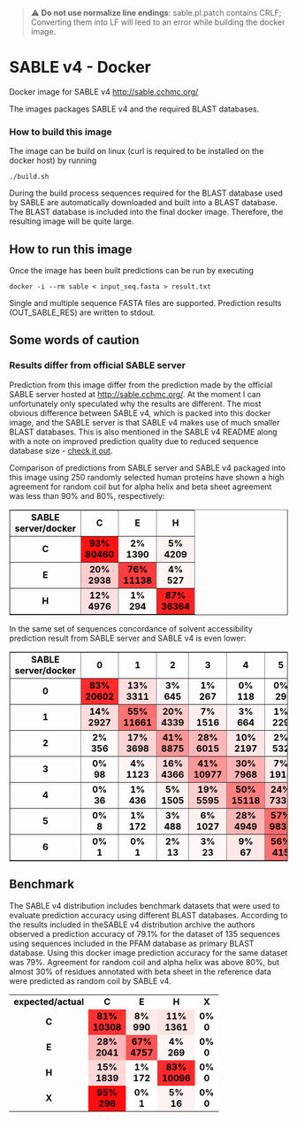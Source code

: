 > :warning: **Do not use normalize line endings**: sable.pl.patch contains CRLF; Converting them into LF will leed to an error while building the docker image.

# SABLE v4 - Docker
Docker image for SABLE v4 http://sable.cchmc.org/

The images packages SABLE v4 and the required BLAST databases.

### How to build this image
The image can be build on linux (curl is required to be installed on the docker host) by running
```console
./build.sh
```

During the build process sequences required for the BLAST database used by SABLE are automatically downloaded and built into a BLAST database. The BLAST database is included into the final docker image. Therefore, the resulting image will be quite large.

## How to run this image
Once the image has been built predictions can be run by executing
```console
docker -i --rm sable < input_seq.fasta > result.txt
```
Single and multiple sequence FASTA files are supported. Prediction results (OUT_SABLE_RES) are written to stdout.

## Some words of caution
### Results differ from official SABLE server
Prediction from this image differ from the prediction made by the official SABLE server hosted at http://sable.cchmc.org/. At the moment I can unfortunately only speculated why the results are different. The most obvious difference between SABLE v4, which is packed into this docker image, and the SABLE server is that SABLE v4 makes use of much smaller BLAST databases. This is also mentioned in the SABLE v4 README along with a note on improved prediction quality due to reduced sequence database size - [check it out](http://sourceforge.net/projects/meller-sable/files/sable_v4_distr.tar.gz/download). 

Comparison of predictions from SABLE server and SABLE v4 packaged into this image using 250 randomly selected human proteins have shown a high agreement for random coil but for alpha helix and beta sheet agreement was less than 90% and 80%, respectively:
<table style="color: black; font-weight: bold; text-align:center; border-spacing: 10px;" border = "1">
<tr style="font-weight: bold" >
<td>SABLE<br>server/docker</td><td>C</td><td>E</td><td>H</td>
</tr>
<tr>
<td style="font-weight: bold">C</td>
<td style="background: rgb(255, 18.0, 18.0)">93%<br>80460</td><td style="background: rgb(255, 250.0, 250.0)">2%<br>1390</td><td style="background: rgb(255, 242.0, 242.0)">5%<br>4209</td>
</tr>
<tr>
<td style="font-weight: bold">E</td>
<td style="background: rgb(255, 204.0, 204.0)">20%<br>2938</td><td style="background: rgb(255, 61.0, 61.0)">76%<br>11138</td><td style="background: rgb(255, 245.0, 245.0)">4%<br>527</td>
</tr>
<tr>
<td style="font-weight: bold">H</td>
<td style="background: rgb(255, 224.0, 224.0)">12%<br>4976</td><td style="background: rgb(255, 252.0, 252.0)">1%<br>294</td><td style="background: rgb(255, 33.0, 33.0)">87%<br>36364</td>
</tr>
</table>

In the same set of sequences concordance of solvent accessibility prediction result from SABLE server and SABLE v4 is even lower:
<table style="color: black; font-weight: bold; text-align:center; border-spacing: 10px;" border ="1">
<tr style="font-weight: bold">
<td>SABLE<br>server/docker</td><td>0</td><td>1</td><td>2</td><td>3</td><td>4</td><td>5</td><td>6</td>
</tr>
<tr>
<td style="font-weight: bold">0</td>
<td style="background: rgb(255, 43.0, 43.0)">83%<br>20602</td><td style="background: rgb(255, 222.0, 222.0)">13%<br>3311</td><td style="background: rgb(255, 247.0, 247.0)">3%<br>645</td><td style="background: rgb(255, 252.0, 252.0)">1%<br>267</td><td style="background: rgb(255, 255.0, 255.0)">0%<br>118</td><td style="background: rgb(255, 255.0, 255.0)">0%<br>29</td><td style="background: rgb(255, 255.0, 255.0)">0%<br>0</td>
</tr>
<tr>
<td style="font-weight: bold">1</td>
<td style="background: rgb(255, 219.0, 219.0)">14%<br>2927</td><td style="background: rgb(255, 115.0, 115.0)">55%<br>11661</td><td style="background: rgb(255, 204.0, 204.0)">20%<br>4339</td><td style="background: rgb(255, 237.0, 237.0)">7%<br>1516</td><td style="background: rgb(255, 247.0, 247.0)">3%<br>664</td><td style="background: rgb(255, 252.0, 252.0)">1%<br>229</td><td style="background: rgb(255, 255.0, 255.0)">0%<br>3</td>
</tr>
<tr>
<td style="font-weight: bold">2</td>
<td style="background: rgb(255, 250.0, 250.0)">2%<br>356</td><td style="background: rgb(255, 212.0, 212.0)">17%<br>3698</td><td style="background: rgb(255, 150.0, 150.0)">41%<br>8875</td><td style="background: rgb(255, 184.0, 184.0)">28%<br>6015</td><td style="background: rgb(255, 229.0, 229.0)">10%<br>2197</td><td style="background: rgb(255, 250.0, 250.0)">2%<br>532</td><td style="background: rgb(255, 255.0, 255.0)">0%<br>7</td>
</tr>
<tr>
<td style="font-weight: bold">3</td>
<td style="background: rgb(255, 255.0, 255.0)">0%<br>98</td><td style="background: rgb(255, 245.0, 245.0)">4%<br>1123</td><td style="background: rgb(255, 214.0, 214.0)">16%<br>4366</td><td style="background: rgb(255, 150.0, 150.0)">41%<br>10977</td><td style="background: rgb(255, 179.0, 179.0)">30%<br>7968</td><td style="background: rgb(255, 237.0, 237.0)">7%<br>1912</td><td style="background: rgb(255, 255.0, 255.0)">0%<br>39</td>
</tr>
<tr>
<td style="font-weight: bold">4</td>
<td style="background: rgb(255, 255.0, 255.0)">0%<br>36</td><td style="background: rgb(255, 252.0, 252.0)">1%<br>436</td><td style="background: rgb(255, 242.0, 242.0)">5%<br>1505</td><td style="background: rgb(255, 207.0, 207.0)">19%<br>5595</td><td style="background: rgb(255, 127.0, 127.0)">50%<br>15118</td><td style="background: rgb(255, 194.0, 194.0)">24%<br>7331</td><td style="background: rgb(255, 255.0, 255.0)">0%<br>99</td>
</tr>
<tr>
<td style="font-weight: bold">5</td>
<td style="background: rgb(255, 255.0, 255.0)">0%<br>8</td><td style="background: rgb(255, 252.0, 252.0)">1%<br>172</td><td style="background: rgb(255, 247.0, 247.0)">3%<br>488</td><td style="background: rgb(255, 240.0, 240.0)">6%<br>1027</td><td style="background: rgb(255, 181.0, 181.0)">28%<br>4949</td><td style="background: rgb(255, 107.0, 107.0)">57%<br>9838</td><td style="background: rgb(255, 247.0, 247.0)">3%<br>479</td>
</tr>
<tr>
<td style="font-weight: bold">6</td>
<td style="background: rgb(255, 255.0, 255.0)">0%<br>1</td><td style="background: rgb(255, 255.0, 255.0)">0%<br>1</td><td style="background: rgb(255, 250.0, 250.0)">2%<br>13</td><td style="background: rgb(255, 247.0, 247.0)">3%<br>23</td><td style="background: rgb(255, 232.0, 232.0)">9%<br>67</td><td style="background: rgb(255, 112.0, 112.0)">56%<br>415</td><td style="background: rgb(255, 179.0, 179.0)">30%<br>221</td>
</tr>
</table>

## Benchmark
The SABLE v4 distribution includes benchmark datasets that were used to evaluate prediction accuracy using different BLAST databases. According to the results included in theSABLE v4 distribution archive the authors observed a prediction accuracy of 79.1% for the dataset of 135 sequences using sequences included in the PFAM database as primary BLAST database. Using this docker image prediction accuracy for the same dataset was 79%. Agreement for random coil and alpha helix was above 80%, but almost 30% of residues annotated with beta sheet in the reference data were predicted as random coil by SABLE v4.
<table style="color: black; font-weight: bold; text-align:center; border-spacing: 10px;">
<tr style="font-weight: bold">
<td>expected/actual</td><td>C</td><td>E</td><td>H</td><td>X</td>
</tr>
<tr>
<td style="font-weight: bold">C</td>
<td style="background: rgb(255, 48.0, 48.0)">81%<br>10308</td><td style="background: rgb(255, 235.0, 235.0)">8%<br>990</td><td style="background: rgb(255, 227.0, 227.0)">11%<br>1361</td><td style="background: rgb(255, 255.0, 255.0)">0%<br>0</td>
</tr>
<tr>
<td style="font-weight: bold">E</td>
<td style="background: rgb(255, 181.0, 181.0)">28%<br>2041</td><td style="background: rgb(255, 84.0, 84.0)">67%<br>4757</td><td style="background: rgb(255, 245.0, 245.0)">4%<br>269</td><td style="background: rgb(255, 255.0, 255.0)">0%<br>0</td>
</tr>
<tr>
<td style="font-weight: bold">H</td>
<td style="background: rgb(255, 217.0, 217.0)">15%<br>1839</td><td style="background: rgb(255, 252.0, 252.0)">1%<br>172</td><td style="background: rgb(255, 43.0, 43.0)">83%<br>10096</td><td style="background: rgb(255, 255.0, 255.0)">0%<br>0</td>
</tr>
<tr>
<td style="font-weight: bold">X</td>
<td style="background: rgb(255, 13.0, 13.0)">95%<br>296</td><td style="background: rgb(255, 255.0, 255.0)">0%<br>1</td><td style="background: rgb(255, 242.0, 242.0)">5%<br>16</td><td style="background: rgb(255, 255.0, 255.0)">0%<br>0</td>
</tr>
</table>
